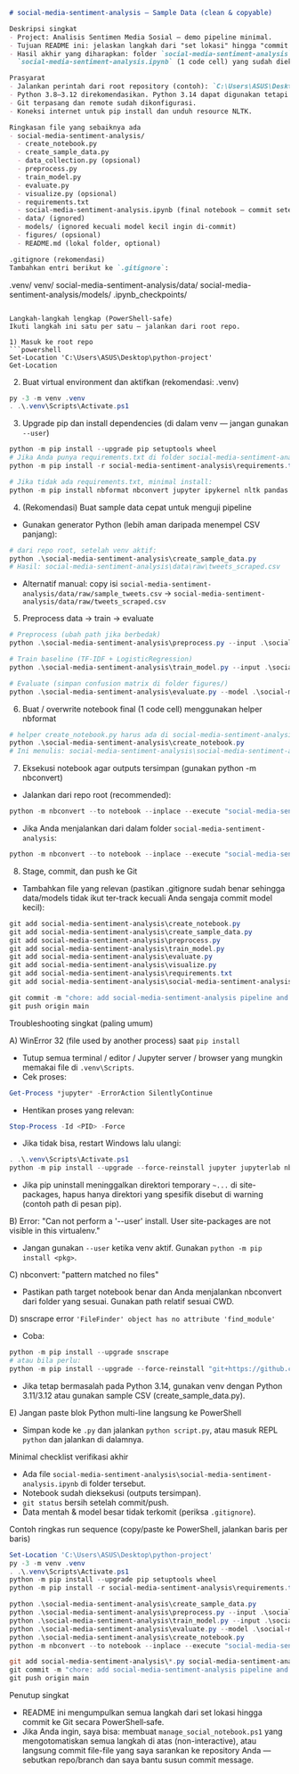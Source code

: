 ```markdown
# social-media-sentiment-analysis — Sample Data (clean & copyable)

Deskripsi singkat
- Project: Analisis Sentimen Media Sosial — demo pipeline minimal.
- Tujuan README ini: jelaskan langkah dari "set lokasi" hingga "commit ke Git" secara PowerShell‑safe.
- Hasil akhir yang diharapkan: folder `social-media-sentiment-analysis` berisi 1 notebook final
  `social-media-sentiment-analysis.ipynb` (1 code cell) yang sudah dieksekusi sehingga GitHub preview menampilkan outputs.

Prasyarat
- Jalankan perintah dari root repository (contoh): `C:\Users\ASUS\Desktop\python-project`
- Python 3.8–3.12 direkomendasikan. Python 3.14 dapat digunakan tetapi beberapa paket mungkin tak kompatibel.
- Git terpasang dan remote sudah dikonfigurasi.
- Koneksi internet untuk pip install dan unduh resource NLTK.

Ringkasan file yang sebaiknya ada
- social-media-sentiment-analysis/
  - create_notebook.py
  - create_sample_data.py
  - data_collection.py (opsional)
  - preprocess.py
  - train_model.py
  - evaluate.py
  - visualize.py (opsional)
  - requirements.txt
  - social-media-sentiment-analysis.ipynb (final notebook — commit setelah dieksekusi)
  - data/ (ignored)
  - models/ (ignored kecuali model kecil ingin di-commit)
  - figures/ (opsional)
  - README.md (lokal folder, optional)

.gitignore (rekomendasi)
Tambahkan entri berikut ke `.gitignore`:
```
.venv/
venv/
social-media-sentiment-analysis/data/
social-media-sentiment-analysis/models/
.ipynb_checkpoints/
```

Langkah-langkah lengkap (PowerShell-safe)
Ikuti langkah ini satu per satu — jalankan dari root repo.

1) Masuk ke root repo
```powershell
Set-Location 'C:\Users\ASUS\Desktop\python-project'
Get-Location
```

2) Buat virtual environment dan aktifkan (rekomendasi: .venv)
```powershell
py -3 -m venv .venv
. .\.venv\Scripts\Activate.ps1
```

3) Upgrade pip dan install dependencies (di dalam venv — jangan gunakan `--user`)
```powershell
python -m pip install --upgrade pip setuptools wheel
# Jika Anda punya requirements.txt di folder social-media-sentiment-analysis:
python -m pip install -r social-media-sentiment-analysis\requirements.txt

# Jika tidak ada requirements.txt, minimal install:
python -m pip install nbformat nbconvert jupyter ipykernel nltk pandas scikit-learn joblib matplotlib seaborn tqdm
```

4) (Rekomendasi) Buat sample data cepat untuk menguji pipeline
- Gunakan generator Python (lebih aman daripada menempel CSV panjang):
```powershell
# dari repo root, setelah venv aktif:
python .\social-media-sentiment-analysis\create_sample_data.py
# Hasil: social-media-sentiment-analysis\data\raw\tweets_scraped.csv
```
- Alternatif manual: copy isi `social-media-sentiment-analysis/data/raw/sample_tweets.csv` → `social-media-sentiment-analysis/data/raw/tweets_scraped.csv`

5) Preprocess data → train → evaluate
```powershell
# Preprocess (ubah path jika berbedak)
python .\social-media-sentiment-analysis\preprocess.py --input .\social-media-sentiment-analysis\data\raw\tweets_scraped.csv --output .\social-media-sentiment-analysis\data\processed\tweets_clean.csv

# Train baseline (TF-IDF + LogisticRegression)
python .\social-media-sentiment-analysis\train_model.py --input .\social-media-sentiment-analysis\data\processed\tweets_clean.csv --output .\social-media-sentiment-analysis\models\model_pipeline.joblib

# Evaluate (simpan confusion matrix di folder figures/)
python .\social-media-sentiment-analysis\evaluate.py --model .\social-media-sentiment-analysis\models\model_pipeline.joblib --input .\social-media-sentiment-analysis\data\processed\tweets_clean.csv
```

6) Buat / overwrite notebook final (1 code cell) menggunakan helper nbformat
```powershell
# helper create_notebook.py harus ada di social-media-sentiment-analysis/create_notebook.py
python .\social-media-sentiment-analysis\create_notebook.py
# Ini menulis: social-media-sentiment-analysis\social-media-sentiment-analysis.ipynb
```

7) Eksekusi notebook agar outputs tersimpan (gunakan python -m nbconvert)
- Jalankan dari repo root (recommended):
```powershell
python -m nbconvert --to notebook --inplace --execute "social-media-sentiment-analysis\social-media-sentiment-analysis.ipynb" --ExecutePreprocessor.timeout=120
```
- Jika Anda menjalankan dari dalam folder `social-media-sentiment-analysis`:
```powershell
python -m nbconvert --to notebook --inplace --execute "social-media-sentiment-analysis.ipynb" --ExecutePreprocessor.timeout=120
```

8) Stage, commit, dan push ke Git
- Tambahkan file yang relevan (pastikan .gitignore sudah benar sehingga data/models tidak ikut ter-track kecuali Anda sengaja commit model kecil):
```powershell
git add social-media-sentiment-analysis\create_notebook.py
git add social-media-sentiment-analysis\create_sample_data.py
git add social-media-sentiment-analysis\preprocess.py
git add social-media-sentiment-analysis\train_model.py
git add social-media-sentiment-analysis\evaluate.py
git add social-media-sentiment-analysis\visualize.py
git add social-media-sentiment-analysis\requirements.txt
git add social-media-sentiment-analysis\social-media-sentiment-analysis.ipynb

git commit -m "chore: add social-media-sentiment-analysis pipeline and final executed notebook"
git push origin main
```

Troubleshooting singkat (paling umum)

A) WinError 32 (file used by another process) saat `pip install`  
- Tutup semua terminal / editor / Jupyter server / browser yang mungkin memakai file di `.venv\Scripts`.  
- Cek proses:
```powershell
Get-Process *jupyter* -ErrorAction SilentlyContinue
```
- Hentikan proses yang relevan:
```powershell
Stop-Process -Id <PID> -Force
```
- Jika tidak bisa, restart Windows lalu ulangi:
```powershell
. .\.venv\Scripts\Activate.ps1
python -m pip install --upgrade --force-reinstall jupyter jupyterlab nbconvert ipykernel
```
- Jika pip uninstall meninggalkan direktori temporary `~...` di site-packages, hapus hanya direktori yang spesifik disebut di warning (contoh path di pesan pip).

B) Error: "Can not perform a '--user' install. User site-packages are not visible in this virtualenv."  
- Jangan gunakan `--user` ketika venv aktif. Gunakan `python -m pip install <pkg>`.

C) nbconvert: "pattern matched no files"  
- Pastikan path target notebook benar dan Anda menjalankan nbconvert dari folder yang sesuai. Gunakan path relatif sesuai CWD.

D) snscrape error `'FileFinder' object has no attribute 'find_module'`  
- Coba:
```powershell
python -m pip install --upgrade snscrape
# atau bila perlu:
python -m pip install --upgrade --force-reinstall "git+https://github.com/JustAnotherArchivist/snscrape.git"
```
- Jika tetap bermasalah pada Python 3.14, gunakan venv dengan Python 3.11/3.12 atau gunakan sample CSV (create_sample_data.py).

E) Jangan paste blok Python multi-line langsung ke PowerShell  
- Simpan kode ke `.py` dan jalankan `python script.py`, atau masuk REPL `python` dan jalankan di dalamnya.

Minimal checklist verifikasi akhir
- Ada file `social-media-sentiment-analysis\social-media-sentiment-analysis.ipynb` di folder tersebut.
- Notebook sudah dieksekusi (outputs tersimpan).
- `git status` bersih setelah commit/push.
- Data mentah & model besar tidak terkomit (periksa `.gitignore`).

Contoh ringkas run sequence (copy/paste ke PowerShell, jalankan baris per baris)
```powershell
Set-Location 'C:\Users\ASUS\Desktop\python-project'
py -3 -m venv .venv
. .\.venv\Scripts\Activate.ps1
python -m pip install --upgrade pip setuptools wheel
python -m pip install -r social-media-sentiment-analysis\requirements.txt

python .\social-media-sentiment-analysis\create_sample_data.py
python .\social-media-sentiment-analysis\preprocess.py --input .\social-media-sentiment-analysis\data\raw\tweets_scraped.csv --output .\social-media-sentiment-analysis\data\processed\tweets_clean.csv
python .\social-media-sentiment-analysis\train_model.py --input .\social-media-sentiment-analysis\data\processed\tweets_clean.csv --output .\social-media-sentiment-analysis\models\model_pipeline.joblib
python .\social-media-sentiment-analysis\evaluate.py --model .\social-media-sentiment-analysis\models\model_pipeline.joblib --input .\social-media-sentiment-analysis\data\processed\tweets_clean.csv
python .\social-media-sentiment-analysis\create_notebook.py
python -m nbconvert --to notebook --inplace --execute "social-media-sentiment-analysis\social-media-sentiment-analysis.ipynb" --ExecutePreprocessor.timeout=120

git add social-media-sentiment-analysis\*.py social-media-sentiment-analysis\social-media-sentiment-analysis.ipynb
git commit -m "chore: add social-media-sentiment-analysis pipeline and executed notebook"
git push origin main
```

Penutup singkat
- README ini mengumpulkan semua langkah dari set lokasi hingga commit ke Git secara PowerShell‑safe.  
- Jika Anda ingin, saya bisa: membuat `manage_social_notebook.ps1` yang mengotomatiskan semua langkah di atas (non-interactive), atau langsung commit file-file yang saya sarankan ke repository Anda — sebutkan repo/branch dan saya bantu susun commit message. 
```
```
